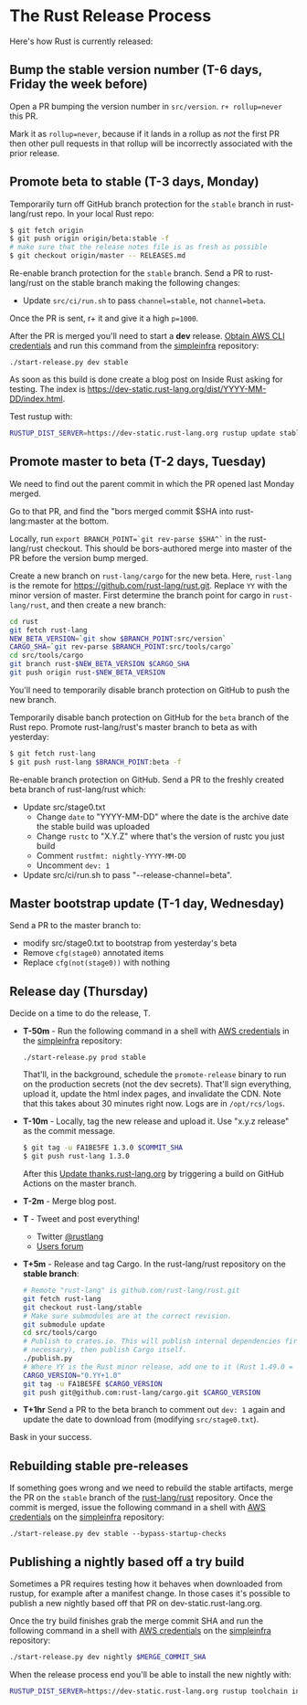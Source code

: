# The Rust Release Process

Here's how Rust is currently released:

## Bump the stable version number (T-6 days, Friday the week before)

Open a PR bumping the version number in `src/version`. `r+ rollup=never` this
PR.

Mark it as `rollup=never`, because if it lands in a rollup as *not* the first
PR then other pull requests in that rollup will be incorrectly associated with
the prior release.

## Promote beta to stable (T-3 days, Monday)

Temporarily turn off GitHub branch protection for the `stable` branch in
rust-lang/rust repo. In your local Rust repo:

```sh
$ git fetch origin
$ git push origin origin/beta:stable -f
# make sure that the release notes file is as fresh as possible
$ git checkout origin/master -- RELEASES.md
```

Re-enable branch protection for the `stable` branch. Send a PR to rust-lang/rust
on the stable branch making the following changes:

- Update `src/ci/run.sh` to pass `channel=stable`, not `channel=beta`.

Once the PR is sent, r+ it and give it a high `p=1000`.

After the PR is merged you'll need to start a **dev** release. [Obtain AWS CLI
credentials][awscli] and run this command from the [simpleinfra] repository:

```
./start-release.py dev stable
```

As soon as this build is done create a blog post on Inside Rust asking for
testing. The index is
https://dev-static.rust-lang.org/dist/YYYY-MM-DD/index.html.

Test rustup with:

```sh
RUSTUP_DIST_SERVER=https://dev-static.rust-lang.org rustup update stable
```

## Promote master to beta (T-2 days, Tuesday)

We need to find out the parent commit in which the PR opened last Monday merged.

Go to that PR, and find the "bors merged commit $SHA into rust-lang:master at the bottom.

Locally, run `` export BRANCH_POINT=`git rev-parse $SHA^` `` in the rust-lang/rust
checkout. This should be bors-authored merge into master of the PR before the
version bump merged.

Create a new branch on `rust-lang/cargo` for the new beta. Here, `rust-lang` is
the remote for https://github.com/rust-lang/rust.git. Replace `YY` with the
minor version of master. First determine the branch point for cargo in
`rust-lang/rust`, and then create a new branch:

```sh
cd rust
git fetch rust-lang
NEW_BETA_VERSION=`git show $BRANCH_POINT:src/version`
CARGO_SHA=`git rev-parse $BRANCH_POINT:src/tools/cargo`
cd src/tools/cargo
git branch rust-$NEW_BETA_VERSION $CARGO_SHA
git push origin rust-$NEW_BETA_VERSION
```

You'll need to temporarily disable branch protection on GitHub to push the new
branch.

Temporarily disable banch protection on GitHub for the `beta` branch of the Rust
repo. Promote rust-lang/rust's master branch to beta as with yesterday:

```sh
$ git fetch rust-lang
$ git push rust-lang $BRANCH_POINT:beta -f
```

Re-enable branch protection on GitHub. Send a PR to the freshly created beta
branch of rust-lang/rust which:

- Update src/stage0.txt
  - Change `date` to "YYYY-MM-DD" where the date is the archive date the stable
    build was uploaded
  - Change `rustc` to "X.Y.Z" where that's the version of rustc you just build
  - Comment `rustfmt: nightly-YYYY-MM-DD`
  - Uncomment `dev: 1`
- Update src/ci/run.sh to pass "--release-channel=beta".

## Master bootstrap update (T-1 day, Wednesday)

Send a PR to the master branch to:

- modify src/stage0.txt to bootstrap from yesterday's beta
- Remove `cfg(stage0)` annotated items
- Replace `cfg(not(stage0))` with nothing

## Release day (Thursday)

Decide on a time to do the release, T.

- **T-50m** - Run the following command in a shell with [AWS
  credentials][awscli] in the [simpleinfra] repository:

  ```
  ./start-release.py prod stable
  ```

  That'll, in the background, schedule the `promote-release` binary to run on
  the production secrets (not the dev secrets). That'll sign everything, upload
  it, update the html index pages, and invalidate the CDN. Note that this takes
  about 30 minutes right now. Logs are in `/opt/rcs/logs`.

- **T-10m** - Locally, tag the new release and upload it. Use "x.y.z release" as
  the commit message.

  ```sh
  $ git tag -u FA1BE5FE 1.3.0 $COMMIT_SHA
  $ git push rust-lang 1.3.0
  ```

  After this [Update thanks.rust-lang.org][update-thanks] by triggering a build
  on GitHub Actions on the master branch.

- **T-2m** - Merge blog post.

- **T** - Tweet and post everything!

  - Twitter [@rustlang](https://twitter.com/rustlang)
  - [Users forum](https://users.rust-lang.org/)

- **T+5m** - Release and tag Cargo. In the rust-lang/rust repository on the
  **stable branch**:

  ```sh
  # Remote "rust-lang" is github.com/rust-lang/rust.git
  git fetch rust-lang
  git checkout rust-lang/stable
  # Make sure submodules are at the correct revision.
  git submodule update
  cd src/tools/cargo
  # Publish to crates.io. This will publish internal dependencies first (if
  # necessary), then publish Cargo itself.
  ./publish.py
  # Where YY is the Rust minor release, add one to it (Rust 1.49.0 = Cargo 0.50.0).
  CARGO_VERSION="0.YY+1.0"
  git tag -u FA1BE5FE $CARGO_VERSION
  git push git@github.com:rust-lang/cargo.git $CARGO_VERSION
  ```

- **T+1hr** Send a PR to the beta branch to comment out `dev: 1` again and
  update the date to download from (modifying `src/stage0.txt`).

[update-thanks]: https://github.com/rust-lang/thanks/actions/workflows/ci.yml

Bask in your success.

## Rebuilding stable pre-releases

If something goes wrong and we need to rebuild the stable artifacts, merge the
PR on the `stable` branch of the [rust-lang/rust] repository. Once the commit
is merged, issue the following command in a shell with [AWS
credentials][awscli] on the [simpleinfra] repository:

```
./start-release.py dev stable --bypass-startup-checks
```

## Publishing a nightly based off a try build

Sometimes a PR requires testing how it behaves when downloaded from rustup, for
example after a manifest change. In those cases it's possible to publish a new
nightly based off that PR on dev-static.rust-lang.org.

Once the try build finishes grab the merge commit SHA and run the following
command in a shell with [AWS credentials][awscli] on the [simpleinfra]
repository:

```sh
./start-release.py dev nightly $MERGE_COMMIT_SHA
```

When the release process end you'll be able to install the new nightly with:

```sh
RUSTUP_DIST_SERVER=https://dev-static.rust-lang.org rustup toolchain install nightly
```

[awscli]: /infra/docs/aws-access.md#using-the-aws-cli
[rust-lang/rust]: https://github.com/rust-lang/rust
[simpleinfra]: https://github.com/rust-lang/simpleinfra
